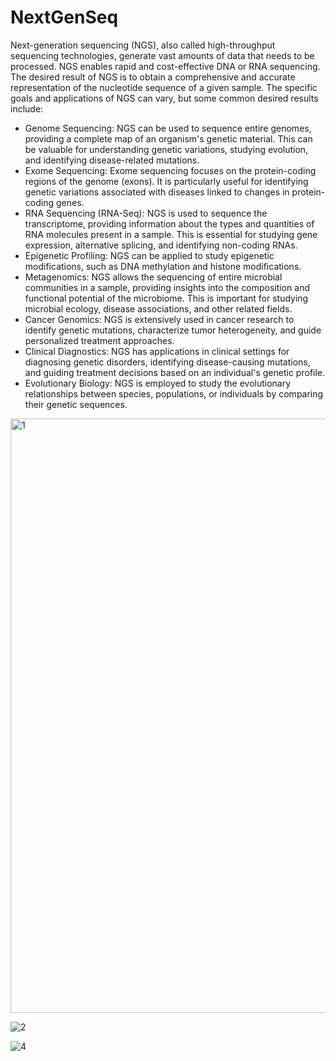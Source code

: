 # NextGenSeq

Next-generation sequencing (NGS), also called high-throughput sequencing technologies, generate vast amounts of data that needs to be processed.  NGS enables rapid and cost-effective DNA or RNA sequencing. The desired result of NGS is to obtain a comprehensive and accurate representation of the nucleotide sequence of a given sample. The specific goals and applications of NGS can vary, but some common desired results include:
* Genome Sequencing: NGS can be used to sequence entire genomes, providing a complete map of an organism's genetic material. This can be valuable for understanding genetic variations, studying evolution, and identifying disease-related mutations.
* Exome Sequencing: Exome sequencing focuses on the protein-coding regions of the genome (exons). It is particularly useful for identifying genetic variations associated with diseases linked to changes in protein-coding genes.
* RNA Sequencing (RNA-Seq): NGS is used to sequence the transcriptome, providing information about the types and quantities of RNA molecules present in a sample. This is essential for studying gene expression, alternative splicing, and identifying non-coding RNAs.
* Epigenetic Profiling: NGS can be applied to study epigenetic modifications, such as DNA methylation and histone modifications.
* Metagenomics: NGS allows the sequencing of entire microbial communities in a sample, providing insights into the composition and functional potential of the microbiome. This is important for studying microbial ecology, disease associations, and other related fields.
* Cancer Genomics: NGS is extensively used in cancer research to identify genetic mutations, characterize tumor heterogeneity, and guide personalized treatment approaches.
* Clinical Diagnostics: NGS has applications in clinical settings for diagnosing genetic disorders, identifying disease-causing mutations, and guiding treatment decisions based on an individual's genetic profile.
* Evolutionary Biology: NGS is employed to study the evolutionary relationships between species, populations, or individuals by comparing their genetic sequences.

<img width="951" alt="1" src="https://github.com/programweb/NextGenSeq/assets/12736699/9e81b58f-247e-4fe7-a1d3-18a2d70d933d">


![2](https://github.com/programweb/NextGenSeq/assets/12736699/35666d28-91ba-4ef7-ae0c-dbb16c6efaa8)



![4](https://github.com/programweb/NextGenSeq/assets/12736699/ef0a02de-f3f9-4790-9555-d76aaeda2bd5)
